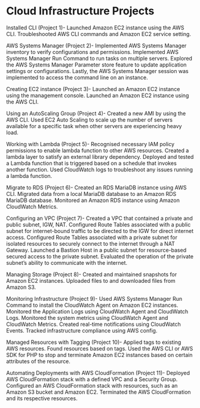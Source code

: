 # Cloud Infrastructure Projects

Installed CLI (Project 1)- Launched Amazon EC2 instance using the AWS CLI. Troubleshooted AWS CLI commands and Amazon EC2 service setting. 

AWS Systems Manager (Project 2)- Implemented AWS Systems Manager inventory to verify configurations and permissions. Implemented AWS Systems Manager Run Command to run tasks on multiple servers. Explored the AWS Systems Manager Parameter store feature to update application settings or configurations. Lastly, the AWS Systems Manager session was implemented to access the command line on an instance. 

Creating EC2 instance (Project 3)- Launched an Amazon EC2 instance using the management console. Launched an Amazon EC2 instance using the AWS CLI.

Using an AutoScaling Group (Project 4)- Created a new AMI by using the AWS CLI. Used EC2 Auto Scaling to scale up the number of servers available for a specific task when other servers are experiencing heavy load. 

Working with Lambda (Project 5)- Recognised necessary IAM policy permissions to enable lambda function to other AWS resources. Created a lambda layer to satisfy an external library dependency. Deployed and tested a Lambda function that is triggered based on a schedule that invokes another function. Used CloudWatch logs to troubleshoot any issues running a lambda  function. 

Migrate to RDS (Project 6)- Created an RDS MariaDB instance using AWS CLI. Migrated data from a local MariaDB database to an Amazon RDS MariaDB database. Monitored an Amazon RDS instance using Amazon CloudWatch Metrics. 

Configuring an VPC (Project 7)- Created a VPC that contained a private and public subnet, IGW, NAT. Configured Route Tables associated with a public subnet for internet-bound traffic to be directed to the IGW for direct internet access. Configured Route Tables associated with a private subnet for isolated resources to securely connect to the internet through a NAT Gateway. Launched a Bastion Host in a public subnet for resource-based secured access to the private subnet. Evaluated the operation of the private subnet’s ability to communicate with the internet. 

Managing Storage (Project 8)- Created and maintained snapshots for Amazon EC2 instances. Uploaded files to and downloaded files from Amazon S3. 

Monitoring Infrastructure (Project 9)- Used AWS Systems Manager Run Command to install the CloudWatch Agent on Amazon EC2 instances. Monitored the Application Logs using CloudWatch Agent and CloudWatch Logs. Monitored the system metrics using CloudWatch Agent and CloudWatch Metrics. Created real-time notifications using CloudWatch Events. Tracked infrastructure compliance using AWS config. 

Managed Resources with Tagging (Project 10)- Applied tags to existing AWS resources. Found resources based on tags. Used the AWS CLI or AWS SDK for PHP to stop and terminate Amazon EC2 instances based on certain attributes of the resource. 

Automating Deployments with AWS CloudFormation (Project 11)- Deployed AWS CloudFormation stack with a defined VPC and a Security Group. Configured an AWS CloudFormation stack with resources, such as an Amazon S3 bucket and Amazon EC2. Terminated the AWS CloudFormation and its respective resources. 
